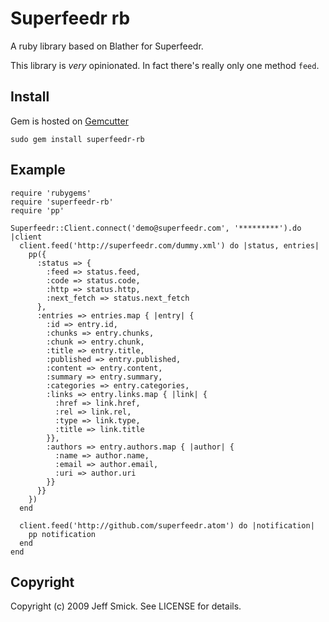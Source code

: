 Superfeedr rb
=============

A ruby library based on Blather for Superfeedr.

This library is *very* opinionated. In fact there's really only one method `feed`.

Install
-------
Gem is hosted on [Gemcutter](http://gemcutter.org/)

    sudo gem install superfeedr-rb

Example
-------

    require 'rubygems'
    require 'superfeedr-rb'
    require 'pp'

    Superfeedr::Client.connect('demo@superfeedr.com', '*********').do |client
      client.feed('http://superfeedr.com/dummy.xml') do |status, entries|
        pp({
          :status => {
            :feed => status.feed,
            :code => status.code,
            :http => status.http,
            :next_fetch => status.next_fetch
          },
          :entries => entries.map { |entry| {
            :id => entry.id,
            :chunks => entry.chunks,
            :chunk => entry.chunk,
            :title => entry.title,
            :published => entry.published,
            :content => entry.content,
            :summary => entry.summary,
            :categories => entry.categories,
            :links => entry.links.map { |link| {
              :href => link.href,
              :rel => link.rel,
              :type => link.type,
              :title => link.title
            }},
            :authors => entry.authors.map { |author| {
              :name => author.name,
              :email => author.email,
              :uri => author.uri
            }}
          }}
        })
      end

      client.feed('http://github.com/superfeedr.atom') do |notification|
        pp notification
      end
    end


Copyright
---------

Copyright (c) 2009 Jeff Smick. See LICENSE for details.
